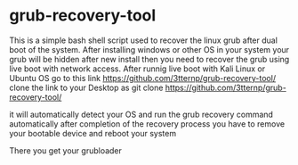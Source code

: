 # grub-recovery-tool
This is a simple bash shell script used to recover the linux grub after dual boot  of the system. After installing windows or other OS in your system your grub will be hidden after new install then you need to recover the grub using live boot with network access.
After runnig  live boot with Kali Linux or Ubuntu OS go to this link 
https://github.com/3tternp/grub-recovery-tool/
clone the link to your Desktop as
git clone https://github.com/3tternp/grub-recovery-tool/

it will automatically detect your OS  and run the grub recovery command automatically 
after completion of the recovery process you have to remove your bootable device and reboot your system 

There you get your grubloader 



